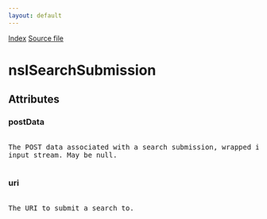 ```yaml
---
layout: default
---
```

<div id='links'><a href="../index.html">Index</a>
<a href="http://dxr.mozilla.org/mozilla-central/source/netwerk/base/public/nsIBrowserSearchService.idl">Source file</a>
</div>

# nsISearchSubmission #

## Attributes ##

### postData ###
<pre>  
The POST data associated with a search submission, wrapped in a MIME  
input stream. May be null.  
  
</pre>
### uri ###
<pre>  
The URI to submit a search to.  
  
</pre>